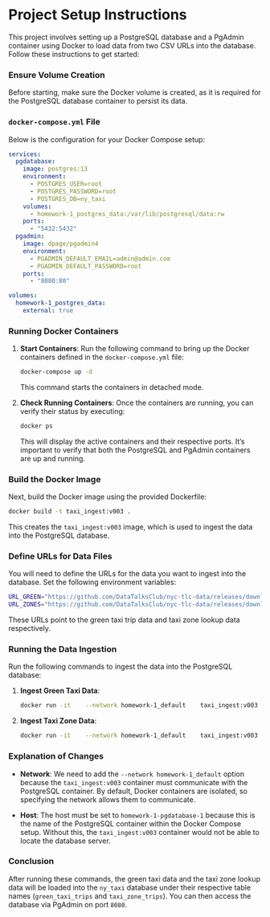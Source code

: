 
# Project Setup Instructions

This project involves setting up a PostgreSQL database and a PgAdmin container using Docker to load data from two CSV URLs into the database. Follow these instructions to get started:

### Ensure Volume Creation
Before starting, make sure the Docker volume is created, as it is required for the PostgreSQL database container to persist its data.

### `docker-compose.yml` File
Below is the configuration for your Docker Compose setup:

```yaml
services:
  pgdatabase:
    image: postgres:13
    environment:
      - POSTGRES_USER=root
      - POSTGRES_PASSWORD=root
      - POSTGRES_DB=ny_taxi
    volumes:
      - homework-1_postgres_data:/var/lib/postgresql/data:rw
    ports:
      - "5432:5432"
  pgadmin:
    image: dpage/pgadmin4
    environment:
      - PGADMIN_DEFAULT_EMAIL=admin@admin.com
      - PGADMIN_DEFAULT_PASSWORD=root
    ports:
      - "8080:80"

volumes:
  homework-1_postgres_data:
    external: true
```

### Running Docker Containers
1. **Start Containers**: Run the following command to bring up the Docker containers defined in the `docker-compose.yml` file:

   ```bash
   docker-compose up -d
   ```

   This command starts the containers in detached mode.

2. **Check Running Containers**: Once the containers are running, you can verify their status by executing:

   ```bash
   docker ps
   ```

   This will display the active containers and their respective ports. It’s important to verify that both the PostgreSQL and PgAdmin containers are up and running.

### Build the Docker Image
Next, build the Docker image using the provided Dockerfile:

```bash
docker build -t taxi_ingest:v003 .
```

This creates the `taxi_ingest:v003` image, which is used to ingest the data into the PostgreSQL database.

### Define URLs for Data Files
You will need to define the URLs for the data you want to ingest into the database. Set the following environment variables:

```bash
URL_GREEN="https://github.com/DataTalksClub/nyc-tlc-data/releases/download/green/green_tripdata_2019-10.csv.gz"
URL_ZONES="https://github.com/DataTalksClub/nyc-tlc-data/releases/download/misc/taxi_zone_lookup.csv"
```

These URLs point to the green taxi trip data and taxi zone lookup data respectively.

### Running the Data Ingestion
Run the following commands to ingest the data into the PostgreSQL database:

1. **Ingest Green Taxi Data**:

   ```bash
   docker run -it    --network homework-1_default    taxi_ingest:v003    --user=root    --password=root    --host=homework-1-pgdatabase-1    --port=5432    --db=ny_taxi    --table_name=green_taxi_trips    --url=$URL_GREEN
   ```

2. **Ingest Taxi Zone Data**:

   ```bash
   docker run -it    --network homework-1_default    taxi_ingest:v003    --user=root    --password=root    --host=homework-1-pgdatabase-1    --port=5432    --db=ny_taxi    --table_name=taxi_zone_trips    --url=$URL_ZONES
   ```

### Explanation of Changes
- **Network**: We need to add the `--network homework-1_default` option because the `taxi_ingest:v003` container must communicate with the PostgreSQL container. By default, Docker containers are isolated, so specifying the network allows them to communicate.
  
- **Host**: The host must be set to `homework-1-pgdatabase-1` because this is the name of the PostgreSQL container within the Docker Compose setup. Without this, the `taxi_ingest:v003` container would not be able to locate the database server.

### Conclusion
After running these commands, the green taxi data and the taxi zone lookup data will be loaded into the `ny_taxi` database under their respective table names (`green_taxi_trips` and `taxi_zone_trips`). You can then access the database via PgAdmin on port `8080`.
